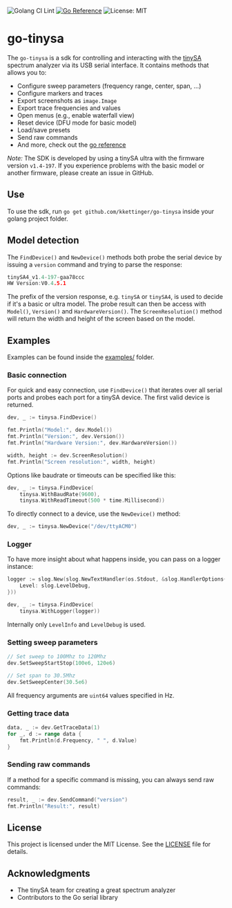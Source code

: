 ![Golang CI Lint](https://github.com/kkettinger/go-tinysa/actions/workflows/golangci-lint.yml/badge.svg)
[![Go Reference](https://pkg.go.dev/badge/github.com/kkettinger/go-tinysa.svg)](https://pkg.go.dev/github.com/kkettinger/go-tinysa)
![License: MIT](https://img.shields.io/badge/License-MIT-yellow.svg)

# go-tinysa

The `go-tinysa` is a sdk for controlling and interacting with the [tinySA](https://www.tinysa.org/) spectrum analyzer via its USB serial interface. It contains methods that allows you to:

- Configure sweep parameters (frequency range, center, span, ...)
- Configure markers and traces
- Export screenshots as `image.Image`
- Export trace frequencies and values
- Open menus (e.g., enable waterfall view)
- Reset device (DFU mode for basic model)
- Load/save presets
- Send raw commands
- And more, check out the [go reference](https://pkg.go.dev/github.com/kkettinger/go-tinysa)

_Note:_ The SDK is developed by using a tinySA ultra with the firmware version `v1.4-197`.
If you experience problems with the basic model or another firmware, please create an issue in GitHub.

## Use
To use the sdk, run `go get github.com/kkettinger/go-tinysa` inside your golang project folder.

## Model detection
The `FindDevice()` and `NewDevice()` methods both probe the serial device by issuing a `version` command and trying to parse the response: 

```go
tinySA4_v1.4-197-gaa78ccc
HW Version:V0.4.5.1
```

The prefix of the version response, e.g. `tinySA` or `tinySA4`, is used to decide if it's a basic or ultra model.
The probe result can then be access with `Model()`, `Version()` and `HardwareVersion()`.
The `ScreenResolution()` method will return the width and height of the screen based on the model.

## Examples
Examples can be found inside the [examples/](examples/) folder.

### Basic connection
For quick and easy connection, use `FindDevice()` that iterates over all serial ports and probes each port for a tinySA device. The first valid device is returned.
```go
dev, _ := tinysa.FindDevice()

fmt.Println("Model:", dev.Model())
fmt.Println("Version:", dev.Version())
fmt.Println("Hardware Version:", dev.HardwareVersion())

width, height := dev.ScreenResolution()
fmt.Println("Screen resolution:", width, height)
```

Options like baudrate or timeouts can be specified like this:
```go
dev, _ := tinysa.FindDevice(
    tinysa.WithBaudRate(9600),
    tinysa.WithReadTimeout(500 * time.Millisecond))
```

To directly connect to a device, use the `NewDevice()` method:
```go
dev, _ := tinysa.NewDevice("/dev/ttyACM0")
```

### Logger
To have more insight about what happens inside, you can pass on a logger instance:
```go
logger := slog.New(slog.NewTextHandler(os.Stdout, &slog.HandlerOptions{
    Level: slog.LevelDebug,
}))

dev, _ := tinysa.FindDevice(
    tinysa.WithLogger(logger))
```

Internally only `LevelInfo` and `LevelDebug` is used. 

### Setting sweep parameters
```go
// Set sweep to 100Mhz to 120Mhz
dev.SetSweepStartStop(100e6, 120e6)

// Set span to 30.5Mhz
dev.SetSweepCenter(30.5e6)
```

All frequency arguments are `uint64` values specified in Hz.

### Getting trace data
```go
data, _ := dev.GetTraceData(1)
for _, d := range data {
    fmt.Println(d.Frequency, " ", d.Value)
}
```

### Sending raw commands
If a method for a specific command is missing, you can always send raw commands:
```go
result, _ := dev.SendCommand("version")
fmt.Println("Result:", result)
```

## License

This project is licensed under the MIT License. See the [LICENSE](LICENSE) file for details.


## Acknowledgments

- The tinySA team for creating a great spectrum analyzer
- Contributors to the Go serial library
